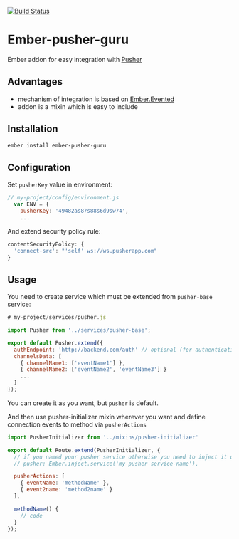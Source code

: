 [![Build Status](https://travis-ci.org/netguru/ember-pusher-guru.svg?branch=master)](https://travis-ci.org/netguru/ember-pusher-guru)

# Ember-pusher-guru

Ember addon for easy integration with [Pusher](https://pusher.com/)

## Advantages

- mechanism of integration is based on [Ember.Evented](http://emberjs.com/api/classes/Ember.Evented.html)
- addon is a mixin which is easy to include

## Installation
```bash
ember install ember-pusher-guru
```

## Configuration

Set `pusherKey` value in environment:
```javascript
// my-project/config/environment.js
  var ENV = {
    pusherKey: '49482as87s88s6d9sw74',
    ...
```

And extend security policy rule:
```javascript
contentSecurityPolicy: {
  'connect-src': "'self' ws://ws.pusherapp.com"
}
```

## Usage

You need to create service which must be extended from `pusher-base` service:

```javascript
# my-project/services/pusher.js

import Pusher from '../services/pusher-base';

export default Pusher.extend({
  authEndpoint: 'http://backend.com/auth' // optional (for authentication)
  channelsData: [
    { channelName1: ['eventName1'] },
    { channelName2: ['eventName2', 'eventName3'] }
    ...
  ]
});
```

You can create it as you want, but `pusher` is default.

And then use pusher-initializer mixin wherever you want and define connection events to method via `pusherActions`
```javascript
import PusherInitializer from '../mixins/pusher-initializer'

export default Route.extend(PusherInitializer, {
  // if you named your pusher service otherwise you need to inject it under the name `pusher`
  // pusher: Ember.inject.service('my-pusher-service-name'),

  pusherActions: [
    { eventName: 'methodName' },
    { event2name: 'method2name' }
  ],

  methodName() {
    // code
  }
});
```
